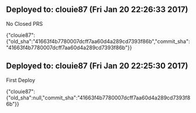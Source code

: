 ## Deployed to: clouie87 (Fri Jan 20 22:26:33 2017)

No Closed PRS

{"clouie87":{"old_sha":"41663f4b7780007dcff7aa60d4a289cd7393f86b","commit_sha":"41663f4b7780007dcff7aa60d4a289cd7393f86b"}}

## Deployed to: clouie87 (Fri Jan 20 22:25:30 2017)

First Deploy

{"clouie87":{"old_sha":null,"commit_sha":"41663f4b7780007dcff7aa60d4a289cd7393f86b"}}



